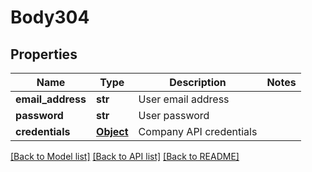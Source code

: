 # Body304

## Properties
Name | Type | Description | Notes
------------ | ------------- | ------------- | -------------
**email_address** | **str** | User email address | 
**password** | **str** | User password | 
**credentials** | [**Object**](Object.md) | Company API credentials | 

[[Back to Model list]](../README.md#documentation-for-models) [[Back to API list]](../README.md#documentation-for-api-endpoints) [[Back to README]](../README.md)


